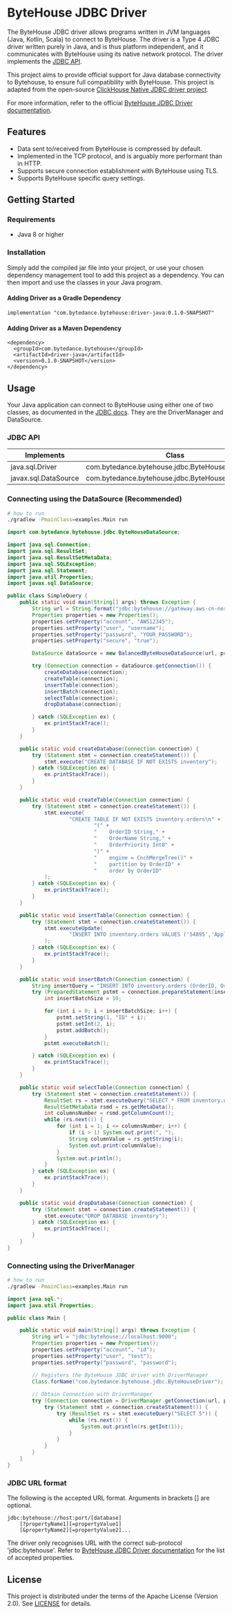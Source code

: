 
# ByteHouse JDBC Driver

The ByteHouse JDBC driver allows programs written in JVM languages (Java, Kotlin, Scala) to connect to ByteHouse.
The driver is a Type 4 JDBC driver written purely in Java, and is thus platform independent, and it communicates 
with ByteHouse using its native network protocol. The driver implements the 
<a href="https://docs.oracle.com/javase/8/docs/api/java/sql/package-summary.html">JDBC API</a>.

This project aims to provide official support for Java database connectivity to Bytehouse, to ensure full compatibility
with ByteHouse. This project is adapted from the open-source
<a href="https://github.com/housepower/ClickHouse-Native-JDBC">ClickHouse Native JDBC driver project</a>.

For more information, refer to the official 
<a href="https://bytedance.feishu.cn/wiki/wikcns7hYkiy8nqxxwN2X6LXfFh">ByteHouse JDBC Driver documentation</a>.

## Features

- Data sent to/received from ByteHouse is compressed by default.
- Implemented in the TCP protocol, and is arguably more performant than in HTTP.
- Supports secure connection establishment with ByteHouse using TLS.
- Supports ByteHouse specific query settings.

## Getting Started

### Requirements
- Java 8 or higher

### Installation
Simply add the compiled jar file into your project, or use your chosen dependency 
management tool to add this project as a dependency. You can then import and use the classes
in your Java program.

#### Adding Driver as a Gradle Dependency
```
implementation "com.bytedance.bytehouse:driver-java:0.1.0-SNAPSHOT"
```

#### Adding Driver as a Maven Dependency
```
<dependency>
  <groupId>com.bytedance.bytehouse</groupId>
  <artifactId>driver-java</artifactId>
  <version>0.1.0-SNAPSHOT</version>
</dependency>
```

## Usage

Your Java application can connect to ByteHouse using either one of two classes, as documented in the 
<a href="https://docs.oracle.com/javase/tutorial/jdbc/basics/connecting.html">JDBC docs</a>.
They are the DriverManager and DataSource.

### JDBC API
Implements           | Class
---                  | ---
java.sql.Driver      | com.bytedance.bytehouse.jdbc.ByteHouseDriver
javax.sql.DataSource | com.bytedance.bytehouse.jdbc.ByteHouseDataSource

### Connecting using the DataSource (Recommended)
```bash
# how to run
./gradlew -PmainClass=examples.Main run
```
```java
import com.bytedance.bytehouse.jdbc.ByteHouseDataSource;

import java.sql.Connection;
import java.sql.ResultSet;
import java.sql.ResultSetMetaData;
import java.sql.SQLException;
import java.sql.Statement;
import java.util.Properties;
import javax.sql.DataSource;

public class SimpleQuery {
    public static void main(String[] args) throws Exception {
        String url = String.format("jdbc:bytehouse://gateway.aws-cn-north-1.bytehouse.cn:19000");
        Properties properties = new Properties();
        properties.setProperty("account", "AWS12345");
        properties.setProperty("user", "username");
        properties.setProperty("password", "YOUR_PASSWORD");
        properties.setProperty("secure", "true");

        DataSource dataSource = new BalancedByteHouseDataSource(url, properties);

        try (Connection connection = dataSource.getConnection()) {
            createDatabase(connection);
            createTable(connection);
            insertTable(connection);
            insertBatch(connection);
            selectTable(connection);
            dropDatabase(connection);

        } catch (SQLException ex) {
            ex.printStackTrace();
        }
    }

    public static void createDatabase(Connection connection) {
        try (Statement stmt = connection.createStatement()) {
            stmt.execute("CREATE DATABASE IF NOT EXISTS inventory");
        } catch (SQLException ex) {
            ex.printStackTrace();
        }
    }

    public static void createTable(Connection connection) {
        try (Statement stmt = connection.createStatement()) {
            stmt.execute(
                    "CREATE TABLE IF NOT EXISTS inventory.orders\n" +
                            "(" +
                            "    OrderID String," +
                            "    OrderName String," +
                            "    OrderPriority Int8" +
                            ")" +
                            "    engine = CnchMergeTree()" +
                            "    partition by OrderID" +
                            "    order by OrderID"
            );
        } catch (SQLException ex) {
            ex.printStackTrace();
        }
    }

    public static void insertTable(Connection connection) {
        try (Statement stmt = connection.createStatement()) {
            stmt.executeUpdate(
                    "INSERT INTO inventory.orders VALUES ('54895','Apple',12)"
            );
        } catch (SQLException ex) {
            ex.printStackTrace();
        }
    }

    public static void insertBatch(Connection connection) {
        String insertQuery = "INSERT INTO inventory.orders (OrderID, OrderName, OrderPriority) VALUES (?,'Apple',?)";
        try (PreparedStatement pstmt = connection.prepareStatement(insertQuery)) {
            int insertBatchSize = 10;

            for (int i = 0; i < insertBatchSize; i++) {
                pstmt.setString(1, "ID" + i);
                pstmt.setInt(2, i);
                pstmt.addBatch();
            }
            pstmt.executeBatch();

        } catch (SQLException ex) {
            ex.printStackTrace();
        }
    }

    public static void selectTable(Connection connection) {
        try (Statement stmt = connection.createStatement()) {
            ResultSet rs = stmt.executeQuery("SELECT * FROM inventory.orders");
            ResultSetMetaData rsmd = rs.getMetaData();
            int columnsNumber = rsmd.getColumnCount();
            while (rs.next()) {
                for (int i = 1; i <= columnsNumber; i++) {
                    if (i > 1) System.out.print(", ");
                    String columnValue = rs.getString(i);
                    System.out.print(columnValue);
                }
                System.out.println();
            }
        } catch (SQLException ex) {
            ex.printStackTrace();
        }
    }

    public static void dropDatabase(Connection connection) {
        try (Statement stmt = connection.createStatement()) {
            stmt.execute("DROP DATABASE inventory");
        } catch (SQLException ex) {
            ex.printStackTrace();
        }
    }
}
```

### Connecting using the DriverManager
```bash
# how to run
./gradlew -PmainClass=examples.Main run
```
```java
import java.sql.*;
import java.util.Properties;

public class Main {

    public static void main(String[] args) throws Exception {
        String url = "jdbc:bytehouse://localhost:9000";
        Properties properties = new Properties();
        properties.setProperty("account", "id");
        properties.setProperty("user", "test");
        properties.setProperty("password", "password");

        // Registers the ByteHouse JDBC driver with DriverManager
        Class.forName("com.bytedance.bytehouse.jdbc.ByteHouseDriver");
        
        // Obtain Connection with DriverManager
        try (Connection connection = DriverManager.getConnection(url, properties)) {
            try (Statement stmt = connection.createStatement()) {
                try (ResultSet rs = stmt.executeQuery("SELECT 5")) {
                    while (rs.next()) {
                        System.out.println(rs.getInt(1));
                    }
                }
            }
        }
    }
}
```

### JDBC URL format
The following is the accepted URL format. Arguments in brackets [] are optional.
```
jdbc:bytehouse://host:port/[database]
    [?propertyName1][=propertyValue1]
    [&propertyName2][=propertyValue2]...
```

The driver only recognises URL with the correct sub-protocol 'jdbc:bytehouse'.
Refer to <a href="https://bytedance.feishu.cn/wiki/wikcns7hYkiy8nqxxwN2X6LXfFh">ByteHouse JDBC Driver documentation</a>
for the list of accepted properties.

## License

This project is distributed under the terms of the Apache License (Version 2.0). See [LICENSE](LICENSE) for details.
